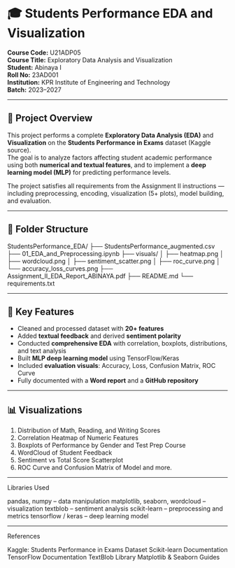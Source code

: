 # 🎓 Students Performance EDA and Visualization

**Course Code:** U21ADP05  
**Course Title:** Exploratory Data Analysis and Visualization  
**Student:** Abinaya I  
**Roll No:** 23AD001  
**Institution:** KPR Institute of Engineering and Technology  
**Batch:** 2023–2027  

---

## 📘 Project Overview
This project performs a complete **Exploratory Data Analysis (EDA)** and **Visualization** on the **Students Performance in Exams** dataset (Kaggle source).  
The goal is to analyze factors affecting student academic performance using both **numerical and textual features**, and to implement a **deep learning model (MLP)** for predicting performance levels.

The project satisfies all requirements from the Assignment II instructions — including preprocessing, encoding, visualization (5+ plots), model building, and evaluation.

---

## 🧩 Folder Structure
StudentsPerformance_EDA/
├──  StudentsPerformance_augmented.csv
├── 01_EDA_and_Preprocessing.ipynb
├── visuals/
│ ├── heatmap.png
│ ├── wordcloud.png
│ ├── sentiment_scatter.png
│ ├── roc_curve.png
│ └── accuracy_loss_curves.png
├── Assignment_II_EDA_Report_ABINAYA.pdf
├── README.md
└── requirements.txt


---

## 🧠 Key Features
- Cleaned and processed dataset with **20+ features**
- Added **textual feedback** and derived **sentiment polarity**
- Conducted **comprehensive EDA** with correlation, boxplots, distributions, and text analysis
- Built **MLP deep learning model** using TensorFlow/Keras
- Included **evaluation visuals**: Accuracy, Loss, Confusion Matrix, ROC Curve
- Fully documented with a **Word report** and a **GitHub repository**

---

## 📊 Visualizations
1. Distribution of Math, Reading, and Writing Scores  
2. Correlation Heatmap of Numeric Features  
3. Boxplots of Performance by Gender and Test Prep Course  
4. WordCloud of Student Feedback  
5. Sentiment vs Total Score Scatterplot  
6. ROC Curve and Confusion Matrix of Model  and more.

---

Libraries Used

pandas, numpy – data manipulation
matplotlib, seaborn, wordcloud – visualization
textblob – sentiment analysis
scikit-learn – preprocessing and metrics
tensorflow / keras – deep learning model

---

References

Kaggle: Students Performance in Exams Dataset
Scikit-learn Documentation
TensorFlow Documentation
TextBlob Library
Matplotlib & Seaborn Guides
